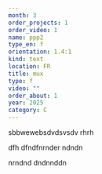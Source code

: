 ```yaml
---
month: 3
order_projects: 1
order_video: 1
name: ppp2
type_en: f
orientation: 1.4:1
kind: text
location: FR
title: mux
type: f
video: ""
order_about: 1
year: 2025
category: C
---
```

sbbwewebsdvdsvsdv
rhrh

dfh
dfndfnrnder
ndndn

nrndnd
dndnnddn
